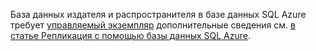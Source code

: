 База данных издателя и распространителя в базе данных SQL Azure требует [управляемый экземпляр](/azure/sql-database/sql-database-managed-instance) дополнительные сведения см. [в статье Репликация с помощью базы данных SQL Azure](/azure/azure-sql/database/replication-to-sql-database).